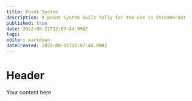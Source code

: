```yaml
---
title: Point System
description: A point System Built fully for the use in Streamerbot
published: true
date: 2022-08-22T12:07:44.998Z
tags: 
editor: markdown
dateCreated: 2022-08-22T12:07:44.998Z
---
```


# Header
Your content here